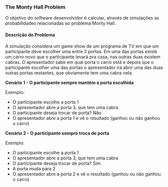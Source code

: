 ### The Monty Hall Problem

O objetivo do software desenvolvidor é calcular, através de simulações
as probabilidades relacionadas ao problema Monty Hall.

#### Descrição do Problema
A simulação considera um game show de um programa de TV em que um
participante deve escolher uma entre 3 portas. Em uma das portas existe
um carro novo que o participante levará pra casa, nas outras duas existem
cabras. O apresentador sabe em qual porta o carro está e depois que o
participante escolher uma das portas o apresentador irá abrir uma das duas
outras portas restantes, que obviamente tem uma cabra nela.

**Cenário 1 - O participante sempre mantém a porta escolhida**

Exemplo:
- O participante escolhe a porta 1
- O apresentador abre a porta 3, que tem uma cabra
- O participante deseja trocar de porta? Não
- O apresentador abre a porta 1 e vê o resultado (ganhou ou não ganhou o carro)

**Cenário 2 - O participante sempre troca de porta**

Exemplo:
- O participante escolhe a porta 1
- O apresentador abre a porta 3, que tem uma cabra
- O participante deseja trocar de porta? Sim
- A porta muda para 2
- O apresentador abre a porta 2 e vê o resultado (ganhou ou não ganhou o carro)
